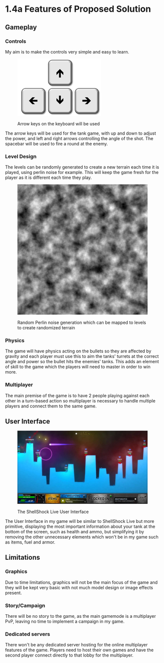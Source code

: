 # 1.4a Features of Proposed Solution

## Gameplay

### Controls

My aim is to make the controls very simple and easy to learn.&#x20;

<figure><img src="../.gitbook/assets/image (2).png" alt=""><figcaption><p>Arrow keys on the keyboard will be used</p></figcaption></figure>

The arrow keys will be used for the tank game, with up and down to adjust the power, and left and right arrows controlling the angle of the shot. The spacebar will be used to fire a round at the enemy.

### Level Design

The levels can be randomly generated to create a new terrain each time it is played, using perlin noise for example. This will keep the game fresh for the player as it is different each time they play.

<figure><img src="../.gitbook/assets/image (3).png" alt=""><figcaption><p>Random Perlin noise generation which can be mapped to levels to create randomized terrain</p></figcaption></figure>

### Physics

The game will have physics acting on the bullets so they are affected by gravity and each player must use this to aim the tanks' turrets at the correct angle and power so the bullet hits the enemies' tanks. This adds an element of skill to the game which the players will need to master in order to win more.

### Multiplayer

The main premise of the game is to have 2 people playing against each other in a turn-based action so multiplayer is necessary to handle multiple players and connect them to the same game.

## User Interface



<figure><img src="../.gitbook/assets/image.png" alt=""><figcaption><p>The ShellShock Live User Interface</p></figcaption></figure>

The User Interface in my game will be similar to ShellShock Live but more primitive, displaying the most important information about your tank at the bottom of the screen, such as health and ammo, but simplifying it by removing the other unnecessary elements which won't be in my game such as items, fuel and armor.

## Limitations

### Graphics

Due to time limitations, graphics will not be the main focus of the game and they will be kept very basic with not much model design or image effects present.

### Story/Campaign

There will be no story to the game, as the main gamemode is a multiplayer PvP, leaving no time to implement a campaign in my game.

### Dedicated servers

There won't be any dedicated server hosting for the online multiplayer features of the game. Players need to host their own games and have the second player connect directly to that lobby for the multiplayer.&#x20;
